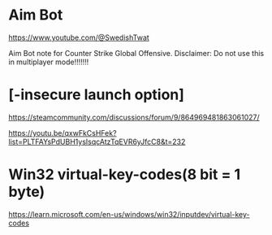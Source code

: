 # Aim Bot 

https://www.youtube.com/@SwedishTwat

Aim Bot note for Counter Strike Global Offensive. Disclaimer: Do not use this in multiplayer mode!!!!!!!

# [-insecure launch option]

https://steamcommunity.com/discussions/forum/9/864969481863061027/

https://youtu.be/qxwFkCsHFek?list=PLTFAYsPdUBH1ysIsqcAtzTqEVR6yJfcC8&t=232

# Win32 virtual-key-codes(8 bit = 1 byte)

https://learn.microsoft.com/en-us/windows/win32/inputdev/virtual-key-codes
